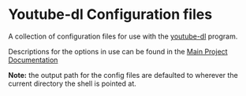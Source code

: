 # Youtube-dl Configuration files

A collection of configuration files for use with the [youtube-dl](https://rg3.github.io/youtube-dl/) program.

Descriptions for the options in use can be found in the [Main Project Documentation](https://github.com/rg3/youtube-dl/blob/master/README.md#configuration)

**Note:** the output path for the config files are defaulted to wherever the current directory the shell is pointed at.
